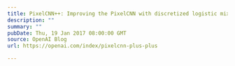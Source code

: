 ```yaml
---
title: PixelCNN++: Improving the PixelCNN with discretized logistic mixture likelihood and other modifications
description: ""
summary: ""
pubDate: Thu, 19 Jan 2017 08:00:00 GMT
source: OpenAI Blog
url: https://openai.com/index/pixelcnn-plus-plus

---
```


